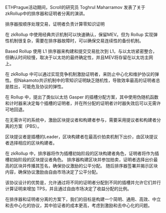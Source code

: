 ETHPrague活动期间，Scroll的研究员 Toghrul Maharramov 发表了关于zkRollup中的排序器和证明者分离的演讲。

排序器按顺序处理交易，证明者负责计算零知识证明

在 zkRollup 中使用经典共识机制可以快速确认，保留MEV。但为 Rollup 实现弹性机制很复杂，需要在排序器故障时，可以确保交易连续性的备份机制。    

Based Rollup 使用 L1 排序器来构建和提交交易批次到 L1，与以太坊紧密整合，但确认时间较慢，取决于以太坊的最终确定性，并且MEV将存留在以太坊主网上。

在 zkRollup 中可以通过实现竞争机制激励证明者，来防止中心化和维护协议的弹性。但Nakamoto共识机制中的零知识证明缺乏随机性，导致效率最高的证明者总是胜出，可能危及协议的弹性。
   
在 Rollup 中，提出了类似以太坊 Gasper 的插槽分配方案，其中使用伪随机函数和计时器来决定每个插槽的证明者，并在所分配的证明者计时器失效后可以无需许可地回退。


在无需许可的系统中，激励区块提议者和构建者参与，需要采用提议者和构建者分离的方案（PBS）。

区块提议者是插槽的Leader，区块构建者在最高价拍卖机制下出价，由区块提议者选择相应的区块构建者。

在 zkRollup 中，排序器将作为插槽初始阶段的区块构建者角色，证明者将作为插槽初始阶段的区块提议者角色。
排序器构建区块并参加拍卖，证明者选择出价最高的区块并传播其签名，确保协议激励的公平分配。
随后排序器签署并揭示区块内容，确保协议激励由自由市场决定了公平分配。

该协议设计的优势是，允许通过将不同的证明者分配到不同的插槽并允许它们并行计算证明来增加 TPS，并且通过自由市场决定了收益分配的比例。

在排序器和证明者分离的方案下，我们的目标是构建一个简明、通用、高效、中立和去中心化的协议，其中验证者的成本更高，考虑到激励和去中心化的问题。

